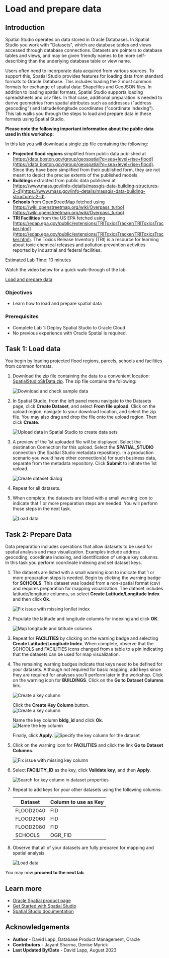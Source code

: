 # Load and prepare data

## Introduction

Spatial Studio operates on data stored in Oracle Databases. In Spatial Studio you work with "Datasets", which are database tables and views accessed through database connections. Datasets are pointers to database tables and views, and may be given friendly names to be more self-describing than the underlying database table or view name.

Users often need to incorporate data acquired from various sources. To support this, Spatial Studio provides features for loading data from standard formats to Oracle Database.  This includes loading the 2 most common formats for exchange of spatial data: Shapefiles and GeoJSON files. In addition to loading spatial formats, Spatial Studio supports loading spreadsheets and csv files. In that case, additional preparation is needed to derive geometries from spatial attributes such as addresses ("address geocoding") and latitude/longitude coordinates ("coordinate indexing"). This lab walks you through the steps to load and prepare data in these formats using Spatial Studio.

**Please note the following important information about the public data used in this workshop:**

In this lab you will download a single zip file containing the following:

* **Projected flood regions** simplified from public data published at [https://data.boston.gov/group/geospatial?q=sea+level+rise+flood](https://data.boston.gov/group/geospatial?q=sea+level+rise+flood). Since they have been simplified from their published form, they are not meant to depict the precise extents of the published models
* **Buildings** extracted from public data published at [https://www.mass.gov/info-details/massgis-data-building-structures-2-d](https://www.mass.gov/info-details/massgis-data-building-structures-2-d).  
* **Schools** from OpenStreetMap fetched using [https://wiki.openstreetmap.org/wiki/Overpass_turbo](https://wiki.openstreetmap.org/wiki/Overpass_turbo)
* **TRI Facilities** from the US EPA fetched using [https://edap.epa.gov/public/extensions/TRIToxicsTracker/TRIToxicsTracker.html](https://edap.epa.gov/public/extensions/TRIToxicsTracker/TRIToxicsTracker.html). The Toxics Release Inventory (TRI) is a resource for learning about toxic chemical releases and pollution prevention activities reported by industrial and federal facilities.

Estimated Lab Time: 10 minutes

Watch the video below for a quick walk-through of the lab.

[Load and prepare data](videohub:1_h1cmu08i)

### Objectives

* Learn how to load and prepare spatial data

### Prerequisites

* Complete Lab 1: Deploy Spatial Studio to Oracle Cloud
* No previous experience with Oracle Spatial is required.

## Task 1: Load data

You begin by loading projected flood regions, parcels, schools and facilities from common formats.

1. Download the zip file containing the data to a convenient location: [SpatialStudioSlrData.zip](https://c4u04.objectstorage.us-ashburn-1.oci.customer-oci.com/p/EcTjWk2IuZPZeNnD_fYMcgUhdNDIDA6rt9gaFj_WZMiL7VvxPBNMY60837hu5hga/n/c4u04/b/livelabsfiles/o/labfiles/SpatialStudioSlrData.zip). The zip file contains the following:

   ![Download and check sample data](images/load-data-01.png)

2. In Spatial Studio, from the left panel menu navigate to the Datasets page, click **Create Dataset**, and select **From file upload**. Click on the upload region, navigate to your download location, and select the zip file. You may also drag and drop the file onto the upload region. Then click **Create**.

   ![Upload data in Spatial Studio to create data sets](images/load-data-02.png)

3. A preview of the 1st uploaded file will be displayed. Select the destination Connection for this upload. Select the **SPATIAL\_STUDIO** connection (the Spatial Studio metadata repository). In a production scenario you would have other connection(s) for such business data, separate from the metadata repository. Click **Submit** to initiate the 1st upload.

   ![Create dataset dialog](images/load-data-03.png)

4. Repeat for all datasets.

5. When complete, the datasets are listed with a small warning icon to indicate that 1 or more preparation steps are needed. You will perform those steps in the next task.

   ![Load data](images/load-data-04.png)

## Task 2: Prepare Data

Data preparation includes operations that allow datasets to be used for spatial analysis and map visualization. Examples include address geocoding, coordinate indexing, and identification of unique key columns. In this task you perform coordinate indexing and set dataset keys.

1. The datasets are listed with a small warning icon to indicate that 1 or more preparation steps is needed. Begin by clicking the warning badge for **SCHOOLS**. This dataset was loaded from a non-spatial format (csv) and requires preparation for mapping visualization. The dataset includes latitude/longitude columns, so select **Create Latitude/Longitude Index** and then click **Ok**.

   ![Fix issue with missing lon/lat index](images/prep-data-01.png)

2. Populate the latitude and longitude columns for indexing and click **OK**.

   ![Map longitude and latitude columns](images/prep-data-02.png)

3. Repeat for **FACILITIES** by clicking on the warning badge and selecting **Create Latitude/Longitude Index**. When complete, observe that the SCHOOLS and FACILITIES icons changed from a table to a pin indicating that the datasets can be used for map visualization.

4. The remaining warning badges indicate that keys need to be defined for your datasets. Although not required for basic mapping, add keys since they are required for analyses you'll perform later in the workshop. Click on the warning icon for **BUILDINGS**. Click on the **Go to Dataset Columns** link.  

      ![Create a key column](images/prep-data-bldgs-00.png)  
    
   Click  the **Create Key Column** button.  
      ![Create a key column](images/prep-data-bldgs-01.png)  

   Name the key column **bldg_id** and click **Ok**.  
      ![Name the key column](images/prep-data-bldgs-02.png)  

   Finally, click **Apply**.
      ![Specify the key column for the dataset](images/prep-data-bldgs-03.png)  

5. Click on the warning icon for **FACILITIES** and click the link **Go to Dataset Columns**.

   ![Fix issue with missing key column](images/prep-data-03.png)

6. Select **FACILITY\_ID** as the key, click **Validate key**, and then **Apply**.

   ![Search for key column in dataset properties](images/prep-data-04.png)

7. Repeat to add keys for your other datasets using the following columns:

   | Dataset   | Column to use as Key |
   | --------- | -------------------- |
   | FLOOD2040 | FID                  |
   | FLOOD2060 | FID                  |
   | FLOOD2080 | FID                  |
   | SCHOOLS   | OGR\_FID             |

8. Observe that all of your datasets are fully prepared for mapping and spatial analysis.

   ![Load data](images/prep-data-05.png)

You may now **proceed to the next lab**.

## Learn more

* [Oracle Spatial product page](https://www.oracle.com/database/spatial)
* [Get Started with Spatial Studio](https://www.oracle.com/database/technologies/spatial-studio/get-started.html)
* [Spatial Studio documentation](https://docs.oracle.com/en/database/oracle/spatial-studio)

## Acknowledgements

- **Author** - David Lapp, Database Product Management, Oracle
- **Contributors** - Jayant Sharma, Denise Myrick
- **Last Updated By/Date** - David Lapp, August 2023